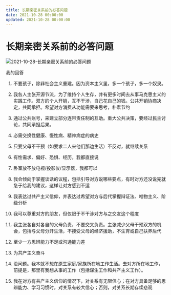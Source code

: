 ```yaml
---
title: 长期亲密关系前的必答问题
date: 2021-10-28 00:00:00
updated: 2021-10-28 00:00:00
---
```


# 长期亲密关系前的必答问题

![2021-10-28-长期亲密关系前的必答问题](assets/2021-10-28-长期亲密关系前的必答问题.jpeg)

我的回答

1. 不要孩子，除非社会主义重建。因为资本主义里，多一个孩子，多一个奴隶。

2. 我各人主张开源节流，为了维持个人生存，并有更多时间去从事马克思主义的实践工作。双方的个人开销，互不干涉，自己花自己的钱。公共开销协商决定，共同承担。希望对方消费从功能需要来思考，朴素节约

3. 通过公共账号，来建立部分连带责任制的互助。重大公共决策，要经过民主讨论，共同承担后果。
4. 必需交换性健康、慢性病、精神病症的病史
5. 只要父母不干预（如要求二人来他们那边生活）不反对，就继续关系
6. 有性需求、偏好、恐惧、经历，我都直接说

7. 卧室放不放电视/投影仪/显示器，我都可以

8. 我会倾向于掌握谈话的议程，包括引导对方说哪些要点，有时对方还没说完就急于给我的建议，这样让对方感到不适

9. 我表达过共产主义信仰，并表达过希望对方与后代掌握辩证法、唯物主义、阶级分析

10. 我可以尊重对方的朋友，但仅限于不干涉对方与之交友这个程度

11. 我主张各自对各自的父母负责，不要交叉负责。主张减少父母干预双方的机会，包括与父母分开生活，不接受父母的经济援助，不生育或自己扶养后代

12. 至少一方思辨能力不足或沟通能力差

13. 为共产主义奋斗
14. 没问题。我本就不想在原生家庭/家族所在地工作生活。去对方所在地工作，前提是，那里有我想从事的工作（包括谋生工作和共产主义工作）。

15. 我在对方有共产主义信仰的情况下，对关系有无限信心；在对方具备足够的思辨能力、学习习惯时，对关系有较大信心；否则，对关系长期存续悲观

